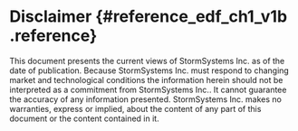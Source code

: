 # Disclaimer {#reference_edf_ch1_v1b .reference}

This document presents the current views of StormSystems Inc. as of the date of publication. Because StormSystems Inc. must respond to changing market and technological conditions the information herein should not be interpreted as a commitment from StormSystems Inc.. It cannot guarantee the accuracy of any information presented. StormSystems Inc. makes no warranties, express or implied, about the content of any part of this document or the content contained in it.

